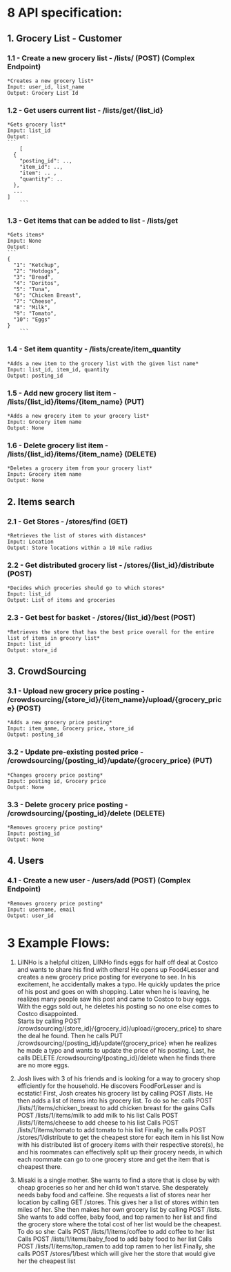 # 8 API specification: 
## 1. Grocery List - Customer
### 1.1 - Create a new grocery list - /lists/ (POST) (Complex Endpoint)
	*Creates a new grocery list*
	Input: user_id, list_name 
	Output: Grocery List Id
### 1.2 - Get users current list - /lists/get/{list_id}
	*Gets grocery list*
 	Input: list_id
  	Output: 
   	```
    	[
	  {
	    "posting_id": ..,
	    "item_id": ..,
	    "item": .. ,
	    "quantity": ..
	  },
   	  ...
	]
    	```
### 1.3 - Get items that can be added to list - /lists/get
	*Gets items*
 	Input: None
  	Output:
   	```
	{
	  "1": "Ketchup",
	  "2": "Hotdogs",
	  "3": "Bread",
	  "4": "Doritos",
	  "5": "Tuna",
	  "6": "Chicken Breast",
	  "7": "Cheese",
	  "8": "Milk",
	  "9": "Tomato",
	  "10": "Eggs"
	}
    	```
### 1.4 - Set item quantity - /lists/create/item_quantity
	*Adds a new item to the grocery list with the given list name*
 	Input: list_id, item_id, quantity
  	Output: posting_id
### 1.5 - Add new grocery list item - /lists/{list_id}/items/{item_name} (PUT)
	*Adds a new grocery item to your grocery list*
	Input: Grocery item name
	Output: None
### 1.6 - Delete grocery list item - /lists/{list_id}/items/{item_name} (DELETE)
	*Deletes a grocery item from your grocery list*
	Input: Grocery item name
	Output: None

## 2. Items search
### 2.1 - Get Stores - /stores/find (GET)
	*Retrieves the list of stores with distances*
	Input: Location
	Output: Store locations within a 10 mile radius
### 2.2 - Get distributed grocery list - /stores/{list_id}/distribute (POST)
	*Decides which groceries should go to which stores*
	Input: list_id
	Output: List of items and groceries 
### 2.3 - Get best for basket - /stores/{list_id}/best (POST)
	*Retrieves the store that has the best price overall for the entire list of items in grocery list*
	Input: list_id
	Output: store_id

## 3. CrowdSourcing
### 3.1 - Upload new grocery price posting - /crowdsourcing/{store_id}/{item_name}/upload/{grocery_price} (POST)
	*Adds a new grocery price posting*
	Input: item_name, Grocery price, store_id
	Output: posting_id
### 3.2 - Update pre-existing posted price - /crowdsourcing/{posting_id}/update/{grocery_price} (PUT)
	*Changes grocery price posting* 
	Input: posting id, Grocery price
	Output: None
### 3.3 - Delete grocery price posting - /crowdsourcing/{posting_id}/delete (DELETE)
	*Removes grocery price posting*
	Input: posting_id
	Output: None

 ## 4. Users
 ### 4.1 - Create a new user - /users/add (POST) (Complex Endpoint)
 	*Removes grocery price posting*
	Input: username, email
	Output: user_id

# 3 Example Flows:
1. LilNHo is a helpful citizen, LilNHo finds eggs for half off deal at Costco and wants to share his find with others! He opens up Food4Lesser and creates a new grocery price posting for everyone to see. In his excitement, he accidentally makes a typo. He quickly updates the price of his post and goes on with shopping. Later when he is leaving, he realizes many people saw his post and came to Costco to buy eggs. With the eggs sold out, he deletes his posting so no one else comes to Costco disappointed.  
Starts by calling POST /crowdsourcing/{store_id}/{grocery_id}/upload/{grocery_price} to share the deal he found.
Then he calls PUT /crowdsourcing/{posting_id}/update/{grocery_price} when he realizes he made a typo and wants to update the price of his posting.
Last, he calls DELETE /crowdsourcing/{posting_id}/delete when he finds there are no more eggs.

1. Josh lives with 3 of his friends and is looking for a way to grocery shop efficiently for the household. He discovers FoodForLesser and is ecstatic! First, Josh creates his grocery list by calling POST /lists. He then adds a list of items into his grocery list.
To do so he:
calls POST /lists/1/items/chicken_breast to add chicken breast for the gains 
Calls POST /lists/1/items/milk to add milk to his list 
Calls POST /lists/1/items/cheese to add cheese to his list 
Calls POST /lists/1/items/tomato to add tomato to his list 
Finally, he calls POST /stores/1/distribute to get the cheapest store for each item in his list
Now with his distributed list of grocery items with their respective store(s), he and his roommates can effectively split up their grocery needs, in which each roommate can go to one grocery store and get the item that is cheapest there. 

1. Misaki is a single mother. She wants to find a store that is close by with cheap groceries so her and her child won’t starve. She desperately needs baby food and caffeine. She requests a list of stores near her location by calling GET /stores. This gives her a list of stores within ten miles of her. She then makes her own grocery list by calling POST /lists. She wants to add coffee, baby food, and top ramen to her list and find the grocery store where the total cost of her list would be the cheapest. 
To do so she:
Calls POST /lists/1/items/coffee to add coffee to her list
Calls POST /lists/1/items/baby_food to add baby food to her list
Calls POST /lists/1/items/top_ramen to add top ramen to her list
Finally, she calls POST /stores/1/best which will give her the store that would give her the cheapest list

